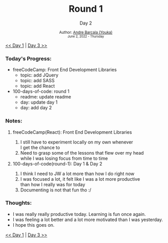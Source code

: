 <div align="center">
  <h1>Round 1</h1>
  <p>Day 2</p>

  <sub>
    Author: <a href='https://github.com/yrnmsk'>Andre Barcala (Youka)</a><br />
    <small> June 2, 2022 - Thursday </small>
  </sub>
</div>

[<< Day 1](day01.md) | [Day 3 >>](day03.md)

### Today's Progress:

- freeCodeCamp: Front End Development Libraries
  - topic: add JQuery
  - topic: add SASS
  - topic: add React
- 100-days-of-code: round 1
  - readme: update readme
  - day: update day 1
  - day: add day 2

### Notes:

<ol>
  <li>freeCodeCamp(React): Front End Development Libraries</li>
  <ol>
    <li>I still have to experiment locally on my own whenever<br />I get the chance to</li>
    <li>Need to grasp some of the lessons that flew over my head<br />while I was losing focus from time to time</li>
  </ol>
  <li>100-days-of-code(round-1): Day 1 & Day 2</li>
  <ol>
    <li>I think I need to JW a lot more than how I do right now</li>
    <li>I was focused a lot, it felt like I was a lot more productive<br />than how I really was for today</li>
    <li>Documenting is not that fun tho :/</li>
  </ol>
</ol>

### Thoughts:

- I was really really productive today. Learning is fun once again.
- I was feeling a lot better and a lot more motivated than I was yesterday.
- I hope this goes on.

[<< Day 1](day01.md) | [Day 3 >>](day03.md)
